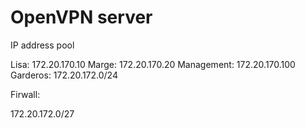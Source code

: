 # OpenVPN server 

IP address pool

Lisa:  172.20.170.10
Marge: 172.20.170.20
Management: 172.20.170.100
Garderos: 172.20.172.0/24

Firwall:

172.20.172.0/27

